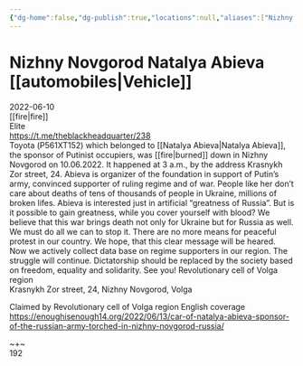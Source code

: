 ```yaml
---
{"dg-home":false,"dg-publish":true,"locations":null,"aliases":["Nizhny Novgorod Natalya Abieva [[automobiles|Vehicle]]"],"location":"Krasnykh Zor street, 24, Nizhny Novgorod","title":"Nizhny Novgorod Natalya Abieva [[automobiles|Vehicle]]","tag":"fire, elite, vehicle","date":"2022-06-10","linter-yaml-title-alias":"Nizhny Novgorod Natalya Abieva [[automobiles|Vehicle]]","permalink":"/nizhny-novgorod-natalya-abieva-vehicle/","dgHomeLink":true,"dgPassFrontmatter":true}
---
```



# Nizhny Novgorod Natalya Abieva [[automobiles|Vehicle]]

2022-06-10  
[[fire|fire]]  
Elite  
https://t.me/theblackheadquarter/238  
Toyota (Р561ХТ152) which belonged to [[Natalya Abieva|Natalya Abieva]], the sponsor of Putinist occupiers, was [[fire|burned]] down in Nizhny Novgorod on 10.06.2022. It happened at 3 a.m., by the address Krasnykh Zor street, 24. Abieva is organizer of the foundation in support of Putin’s army, convinced supporter of ruling regime and of war. People like her don’t care about deaths of tens of thousands of people in Ukraine, millions of broken lifes. Abieva is interested just in artificial “greatness of Russia”. But is it possible to gain greatness, while you cover yourself with blood? We believe that this war brings death not only for Ukraine but for Russia as well. We must do all we can to stop it. There are no more means for peaceful protest in our country. We hope, that this clear message will be heared. Now we actively collect data base on regime supporters in our region. The struggle will continue. Dictatorship should be replaced by the society based on freedom, equality and solidarity. See you! Revolutionary cell of Volga region  
Krasnykh Zor street, 24, Nizhny Novgorod, Volga

Claimed by Revolutionary cell of Volga region English coverage https://enoughisenough14.org/2022/06/13/car-of-natalya-abieva-sponsor-of-the-russian-army-torched-in-nizhny-novgorod-russia/

~+~  
192
